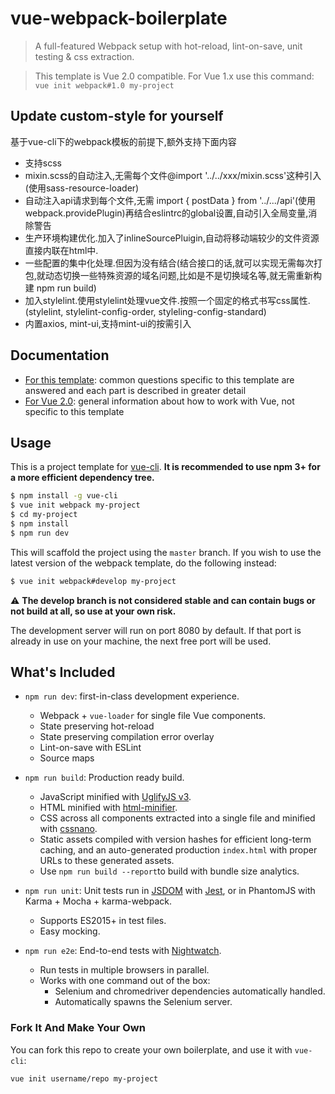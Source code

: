 # vue-webpack-boilerplate

> A full-featured Webpack setup with hot-reload, lint-on-save, unit testing & css extraction.

> This template is Vue 2.0 compatible. For Vue 1.x use this command: `vue init webpack#1.0 my-project`

## Update custom-style for yourself

基于vue-cli下的webpack模板的前提下,额外支持下面内容

- 支持scss
- mixin.scss的自动注入,无需每个文件@import '../../xxx/mixin.scss'这种引入(使用sass-resource-loader)
- 自动注入api请求到每个文件,无需 import { postData } from '../.../api'(使用webpack.providePlugin)再结合eslintrc的global设置,自动引入全局变量,消除警告
- 生产环境构建优化.加入了inlineSourcePluigin,自动将移动端较少的文件资源直接内联在html中.
- 一些配置的集中化处理.但因为没有结合(结合接口的话,就可以实现无需每次打包,就动态切换一些特殊资源的域名问题,比如是不是切换域名等,就无需重新构建 npm run build)
- 加入stylelint.使用stylelint处理vue文件.按照一个固定的格式书写css属性.(stylelint, stylelint-config-order, styleling-config-standard)
- 内置axios, mint-ui,支持mint-ui的按需引入

## Documentation

- [For this template](http://vuejs-templates.github.io/webpack): common questions specific to this template are answered and each part is described in greater detail
- [For Vue 2.0](http://vuejs.org/guide/): general information about how to work with Vue, not specific to this template

## Usage

This is a project template for [vue-cli](https://github.com/vuejs/vue-cli). **It is recommended to use npm 3+ for a more efficient dependency tree.**

``` bash
$ npm install -g vue-cli
$ vue init webpack my-project
$ cd my-project
$ npm install
$ npm run dev
```

This will scaffold the project using the `master` branch. If you wish to use the latest version of the webpack template, do the following instead:

``` bash
$ vue init webpack#develop my-project
```

:warning: **The develop branch is not considered stable and can contain bugs or not build at all, so use at your own risk.**

The development server will run on port 8080 by default. If that port is already in use on your machine, the next free port will be used.

## What's Included

- `npm run dev`: first-in-class development experience.
  - Webpack + `vue-loader` for single file Vue components.
  - State preserving hot-reload
  - State preserving compilation error overlay
  - Lint-on-save with ESLint
  - Source maps

- `npm run build`: Production ready build.
  - JavaScript minified with [UglifyJS v3](https://github.com/mishoo/UglifyJS2/tree/harmony).
  - HTML minified with [html-minifier](https://github.com/kangax/html-minifier).
  - CSS across all components extracted into a single file and minified with [cssnano](https://github.com/ben-eb/cssnano).
  - Static assets compiled with version hashes for efficient long-term caching, and an auto-generated production `index.html` with proper URLs to these generated assets.
  - Use `npm run build --report`to build with bundle size analytics.

- `npm run unit`: Unit tests run in [JSDOM](https://github.com/tmpvar/jsdom) with [Jest](https://facebook.github.io/jest/), or in PhantomJS with Karma + Mocha + karma-webpack.
  - Supports ES2015+ in test files.
  - Easy mocking.

- `npm run e2e`: End-to-end tests with [Nightwatch](http://nightwatchjs.org/).
  - Run tests in multiple browsers in parallel.
  - Works with one command out of the box:
    - Selenium and chromedriver dependencies automatically handled.
    - Automatically spawns the Selenium server.

### Fork It And Make Your Own

You can fork this repo to create your own boilerplate, and use it with `vue-cli`:

``` bash
vue init username/repo my-project
```

